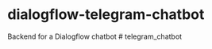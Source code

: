 # dialogflow-telegram-chatbot
Backend for a Dialogflow chatbot
#   t e l e g r a m _ c h a t b o t  
 